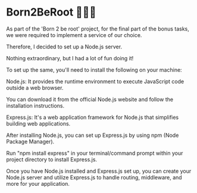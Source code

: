 # Born2BeRoot 🧑🏽‍💻

As part of the 'Born 2 be root' project, for the final part of the bonus tasks, we were required to implement a service of our choice. 

Therefore, I decided to set up a Node.js server.

Nothing extraordinary, but I had a lot of fun doing it!


To set up the same, you'll need to install the following on your machine:

Node.js: It provides the runtime environment to execute JavaScript code outside a web browser. 

You can download it from the official Node.js website and follow the installation instructions.

Express.js: It's a web application framework for Node.js that simplifies building web applications. 

After installing Node.js, you can set up Express.js by using npm (Node Package Manager).

Run "npm install express" in your terminal/command prompt within your project directory to install Express.js.

Once you have Node.js installed and Express.js set up, you can create your Node.js server and utilize Express.js to handle routing, middleware, and more for your application.

